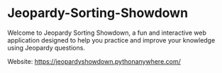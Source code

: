 # Jeopardy-Sorting-Showdown

Welcome to Jeopardy Sorting Showdown, a fun and interactive web application designed to help you practice and improve your knowledge using Jeopardy questions.

Website: https://jeopardyshowdown.pythonanywhere.com/
